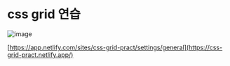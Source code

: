 # css grid 연습
![image](https://user-images.githubusercontent.com/52102550/236622599-a278f78b-7326-44e0-8716-488cbbd49d3d.png)

[https://app.netlify.com/sites/css-grid-pract/settings/general](https://css-grid-pract.netlify.app/)
